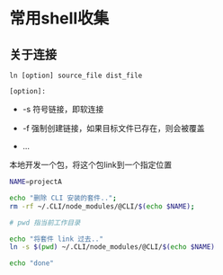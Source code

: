 # 常用shell收集

## 关于连接

`ln [option] source_file dist_file`

`[option]:` 

- -s 符号链接，即软连接

- -f 强制创建链接，如果目标文件已存在，则会被覆盖

- ...

本地开发一个包，将这个包link到一个指定位置

```sh
NAME=projectA

echo "删除 CLI 安装的套件..";
rm -rf ~/.CLI/node_modules/@CLI/$(echo $NAME);

# pwd 指当前工作目录

echo "将套件 link 过去.."
ln -s $(pwd) ~/.CLI/node_modules/@CLI/$(echo $NAME)

echo "done"
```